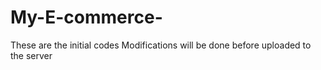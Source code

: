 # My-E-commerce-
These are the initial codes
Modifications will be done before uploaded to the server

